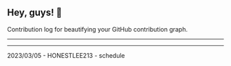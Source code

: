 ## Hey, guys! 👋

Contribution log for beautifying your GitHub contribution graph.

---



---

2023/03/05 - HONESTLEE213 - schedule